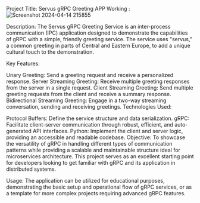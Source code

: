 Project Title: Servus gRPC Greeting APP
Working :![Screenshot 2024-04-14 215855](https://github.com/harshgurawaliya1/ServusgRCP/assets/106898396/58396da1-6597-427f-a605-4479fa044726)
 


Description:
The Servus gRPC Greeting Service is an inter-process communication (IPC) application designed to demonstrate the capabilities of gRPC with a simple, friendly greeting service. The service uses "servus," a common greeting in parts of Central and Eastern Europe, to add a unique cultural touch to the demonstration.

Key Features:

Unary Greeting: Send a greeting request and receive a personalized response.
Server Streaming Greeting: Receive multiple greeting responses from the server in a single request.
Client Streaming Greeting: Send multiple greeting requests from the client and receive a summary response.
Bidirectional Streaming Greeting: Engage in a two-way streaming conversation, sending and receiving greetings.
Technologies Used:

Protocol Buffers: Define the service structure and data serialization.
gRPC: Facilitate client-server communication through robust, efficient, and auto-generated API interfaces.
Python: Implement the client and server logic, providing an accessible and readable codebase.
Objective:
To showcase the versatility of gRPC in handling different types of communication patterns while providing a scalable and maintainable structure ideal for microservices architecture. This project serves as an excellent starting point for developers looking to get familiar with gRPC and its application in distributed systems.

Usage:
The application can be utilized for educational purposes, demonstrating the basic setup and operational flow of gRPC services, or as a template for more complex projects requiring advanced gRPC features.
